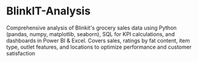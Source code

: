 # BlinkIT-Analysis
Comprehensive analysis of Blinkit's grocery sales data using Python (pandas, numpy, matplotlib, seaborn), SQL for KPI calculations, and dashboards in Power BI &amp; Excel. Covers sales, ratings by fat content, item type, outlet features, and locations to optimize performance and customer satisfaction
